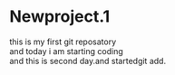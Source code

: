 # Newproject.1
this is my first git reposatory <br>
and today i am starting coding <br>
and this is second day.and startedgit add.


